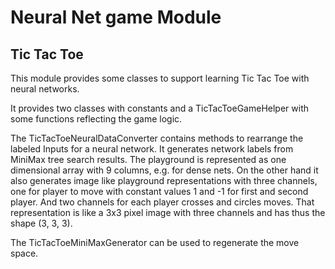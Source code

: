 # Neural Net game Module

## Tic Tac Toe

This module provides some classes to support learning Tic Tac Toe with neural networks.

It provides two classes with constants and a TicTacToeGameHelper with some functions reflecting the game logic.

The TicTacToeNeuralDataConverter contains methods to rearrange the labeled Inputs for a neural network.
It generates network labels from MiniMax tree search results. The playground is represented as one dimensional array with 9 columns, e.g. for dense nets.
On the other hand it also generates image like playground representations with three channels, one for player to move with constant values 1 and -1 for first and second player. And two channels for each player crosses and circles moves. That representation is like a 3x3 pixel image with three channels and has thus the shape (3, 3, 3).

The TicTacToeMiniMaxGenerator can be used to regenerate the move space.